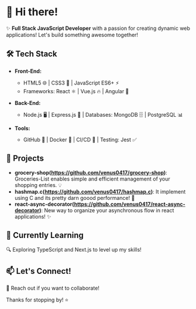 # 👋 Hi there!

✨ **Full Stack JavaScript Developer** with a passion for creating dynamic web applications! Let's build something awesome together!

## 🛠️ Tech Stack

- **Front-End:**  
  - HTML5 🌐 | CSS3 🎨 | JavaScript ES6+ ⚡
  - Frameworks: React ⚛️ | Vue.js 🔥 | Angular 🌈

- **Back-End:**  
  - Node.js 🖥️ | Express.js 🚀 | Databases: MongoDB 🗄️ | PostgreSQL 📊

- **Tools:**  
  - GitHub 🐙 | Docker 🐳 | CI/CD 🔧 | Testing: Jest ✅

## 🚀 Projects

- **grocery-shop(https://github.com/venus0417/grocery-shop)**: Groceries-List enables simple and efficient management of your shopping entries. 💡
- **hashmap.c(https://github.com/venus0417/hashmap.c)**: It implement using C and its pretty darn goood performance! 🌟
- **react-async-decorator(https://github.com/venus0417/react-async-decorator)**: New way to organize your asynchronous flow in react applications! ✨

## 🌱 Currently Learning

🔍 Exploring TypeScript and Next.js to level up my skills!

## 📫 Let's Connect!

💬 Reach out if you want to collaborate!  

Thanks for stopping by! ⭐
